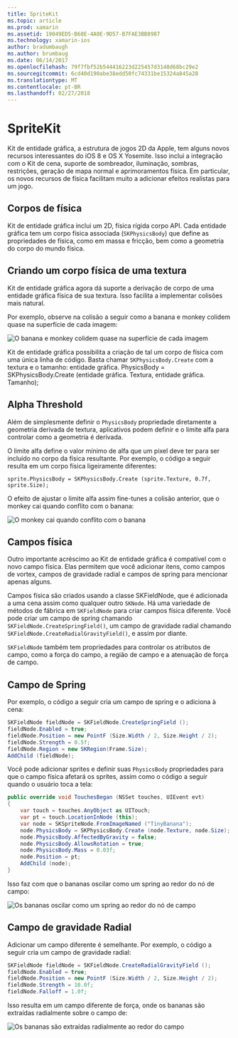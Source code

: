 ```yaml
---
title: SpriteKit
ms.topic: article
ms.prod: xamarin
ms.assetid: 19049ED5-B68E-4A0E-9D57-B7FAE3BB8987
ms.technology: xamarin-ios
author: bradumbaugh
ms.author: brumbaug
ms.date: 06/14/2017
ms.openlocfilehash: 79f7fbf52b544416223d225457d3148d68bc29e2
ms.sourcegitcommit: 6cd40d190abe38edd50fc74331be15324a845a28
ms.translationtype: MT
ms.contentlocale: pt-BR
ms.lasthandoff: 02/27/2018
---
```

# <a name="spritekit"></a>SpriteKit

Kit de entidade gráfica, a estrutura de jogos 2D da Apple, tem alguns novos recursos interessantes do iOS 8 e OS X Yosemite. Isso inclui a integração com o Kit de cena, suporte de sombreador, iluminação, sombras, restrições, geração de mapa normal e aprimoramentos física. Em particular, os novos recursos de física facilitam muito a adicionar efeitos realistas para um jogo.

## <a name="physics-bodies"></a>Corpos de física

Kit de entidade gráfica inclui um 2D, física rígida corpo API. Cada entidade gráfica tem um corpo física associada (`SKPhysicsBody`) que define as propriedades de física, como em massa e fricção, bem como a geometria do corpo do mundo física.

## <a name="creating-a-physics-body-from-a-texture"></a>Criando um corpo física de uma textura
Kit de entidade gráfica agora dá suporte a derivação de corpo de uma entidade gráfica física de sua textura. Isso facilita a implementar colisões mais natural.

Por exemplo, observe na colisão a seguir como a banana e monkey colidem quase na superfície de cada imagem:
 
![](spritekit-images/image13.png "O banana e monkey colidem quase na superfície de cada imagem")

Kit de entidade gráfica possibilita a criação de tal um corpo de física com uma única linha de código. Basta chamar `SKPhysicsBody.Create` com a textura e o tamanho: entidade gráfica. PhysicsBody = SKPhysicsBody.Create (entidade gráfica. Textura, entidade gráfica. Tamanho);

## <a name="alpha-threshold"></a>Alpha Threshold

Além de simplesmente definir o `PhysicsBody` propriedade diretamente a geometria derivada de textura, aplicativos podem definir e o limite alfa para controlar como a geometria é derivada. 

O limite alfa define o valor mínimo de alfa que um pixel deve ter para ser incluído no corpo da física resultante. Por exemplo, o código a seguir resulta em um corpo física ligeiramente diferentes:

```chsarp
sprite.PhysicsBody = SKPhysicsBody.Create (sprite.Texture, 0.7f, sprite.Size);
```

O efeito de ajustar o limite alfa assim fine-tunes a colisão anterior, que o monkey cai quando conflito com o banana:

![](spritekit-images/image14.png "O monkey cai quando conflito com o banana")
 
## <a name="physics-fields"></a>Campos física

Outro importante acréscimo ao Kit de entidade gráfica é compatível com o novo campo física. Elas permitem que você adicionar itens, como campos de vortex, campos de gravidade radial e campos de spring para mencionar apenas alguns.

Campos física são criados usando a classe SKFieldNode, que é adicionada a uma cena assim como qualquer outro `SKNode`. Há uma variedade de métodos de fábrica em `SKFieldNode` para criar campos física diferente. Você pode criar um campo de spring chamando `SKFieldNode.CreateSpringField()`, um campo de gravidade radial chamando `SKFieldNode.CreateRadialGravityField()`, e assim por diante.

`SKFieldNode` também tem propriedades para controlar os atributos de campo, como a força do campo, a região de campo e a atenuação de força de campo.

## <a name="spring-field"></a>Campo de Spring

Por exemplo, o código a seguir cria um campo de spring e o adiciona à cena:

```csharp
SKFieldNode fieldNode = SKFieldNode.CreateSpringField ();
fieldNode.Enabled = true;
fieldNode.Position = new PointF (Size.Width / 2, Size.Height / 2);
fieldNode.Strength = 0.5f;
fieldNode.Region = new SKRegion(Frame.Size);
AddChild (fieldNode);
```

Você pode adicionar sprites e definir suas `PhysicsBody` propriedades para que o campo física afetará os sprites, assim como o código a seguir quando o usuário toca a tela:

```csharp
public override void TouchesBegan (NSSet touches, UIEvent evt)
{
    var touch = touches.AnyObject as UITouch;
    var pt = touch.LocationInNode (this);
    var node = SKSpriteNode.FromImageNamed ("TinyBanana");
    node.PhysicsBody = SKPhysicsBody.Create (node.Texture, node.Size);
    node.PhysicsBody.AffectedByGravity = false;
    node.PhysicsBody.AllowsRotation = true;
    node.PhysicsBody.Mass = 0.03f;
    node.Position = pt;
    AddChild (node);
}
```

Isso faz com que o bananas oscilar como um spring ao redor do nó de campo:

![](spritekit-images/image15.png "Os bananas oscilar como um spring ao redor do nó de campo")
 
## <a name="radial-gravity-field"></a>Campo de gravidade Radial

Adicionar um campo diferente é semelhante. Por exemplo, o código a seguir cria um campo de gravidade radial:

```csharp
SKFieldNode fieldNode = SKFieldNode.CreateRadialGravityField ();
fieldNode.Enabled = true;
fieldNode.Position = new PointF (Size.Width / 2, Size.Height / 2);
fieldNode.Strength = 10.0f;
fieldNode.Falloff = 1.0f;
```

Isso resulta em um campo diferente de força, onde os bananas são extraídas radialmente sobre o campo de:

![](spritekit-images/image16.png "Os bananas são extraídas radialmente ao redor do campo")
